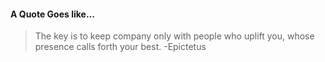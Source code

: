 #### A Quote Goes like...
> The key is to keep company only with people who uplift you, whose presence calls forth your best.
> -Epictetus